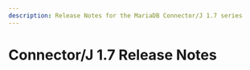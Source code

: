 ```yaml
---
description: Release Notes for the MariaDB Connector/J 1.7 series
---
```


# Connector/J 1.7 Release Notes

